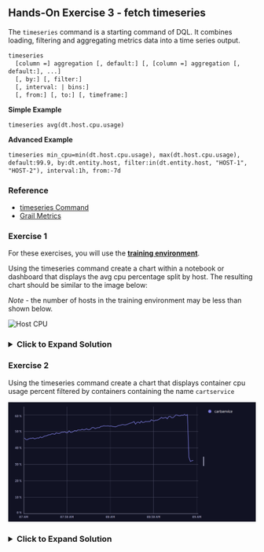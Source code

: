 ## Hands-On Exercise 3 - fetch timeseries

The `timeseries` command is a starting command of DQL. It combines loading, filtering and aggregating metrics data into a time series output.

```
timeseries
  [column =] aggregation [, default:] [, [column =] aggregation [, default:], ...]
  [, by:] [, filter:]
  [, interval: | bins:]
  [, from:] [, to:] [, timeframe:]
```

**Simple Example**

```
timeseries avg(dt.host.cpu.usage)
```

**Advanced Example**

```
timeseries min_cpu=min(dt.host.cpu.usage), max(dt.host.cpu.usage), default:99.9, by:dt.entity.host, filter:in(dt.entity.host, "HOST-1", "HOST-2"), interval:1h, from:-7d

```

### Reference

- [timeseries Command](https://www.dynatrace.com/support/help/shortlink/dql-commands#timeseries)
- [Grail Metrics](https://www.dynatrace.com/support/help/observe-and-explore/metrics/built-in-metrics-on-grail)

### Exercise 1

For these exercises, you will use the **[training environment](https://zcy16892.apps.dynatrace.com/ui/apps/dynatrace.notebooks/notebooks)**. 

Using the timeseries command create a chart within a notebook or dashboard that displays the avg cpu percentage split by host. The resulting chart should be similar to the image below: 

_Note_ - the number of hosts in the training environment may be less than shown below.

![Host CPU](../../assets/images/CPU%20by%20host.png)

<H3><details>
    <summary>Click to Expand Solution</summary>

```
timeseries avg(dt.host.cpu.usage), by:{dt.entity.host}
```

</H3></details>

### Exercise 2

Using the timeseries command create a chart that displays container cpu usage percent filtered by containers containing the name `cartservice`

![cartservice](../../assets/images/cartservice.png)

<H3><details>
    <summary>Click to Expand Solution</summary>

```
timeseries avg(dt.containers.cpu.usage_percent), by:{Container}, filter: in(Container, "cartservice")
```

</H3></details>
